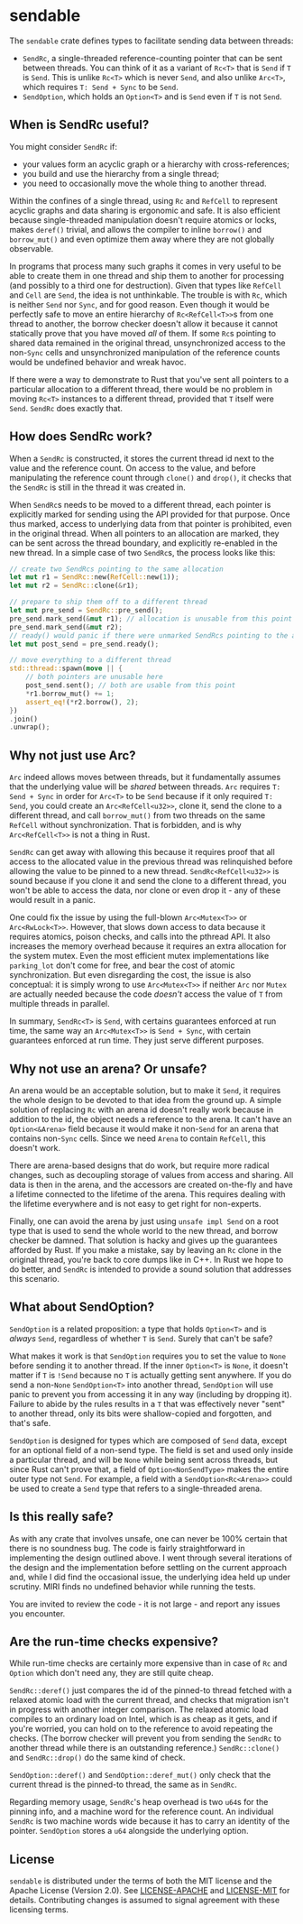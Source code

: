 # sendable

The `sendable` crate defines types to facilitate sending data between threads:

* `SendRc`, a single-threaded reference-counting pointer that can be sent between
  threads. You can think of it as a variant of `Rc<T>` that is `Send` if `T` is
  `Send`. This is unlike `Rc<T>` which is never `Send`, and also unlike `Arc<T>`, which
  requires `T: Send + Sync` to be `Send`.
* `SendOption`, which holds an `Option<T>` and is `Send` even if `T` is not `Send`.

## When is SendRc useful?

You might consider `SendRc` if:

* your values form an acyclic graph or a hierarchy with cross-references;
* you build and use the hierarchy from a single thread;
* you need to occasionally move the whole thing to another thread.

Within the confines of a single thread, using `Rc` and `RefCell` to represent acyclic
graphs and data sharing is ergonomic and safe. It is also efficient because
single-threaded manipulation doesn't require atomics or locks, makes `deref()` trivial,
and allows the compiler to inline `borrow()` and `borrow_mut()` and even optimize them
away where they are not globally observable.

In programs that process many such graphs it comes in very useful to be able to create
them in one thread and ship them to another for processing (and possibly to a third one
for destruction). Given that types like `RefCell` and `Cell` are `Send`, the idea is not
unthinkable. The trouble is with `Rc`, which is neither `Send` nor `Sync`, and for good
reason. Even though it would be perfectly safe to move an entire hierarchy of
`Rc<RefCell<T>>`s from one thread to another, the borrow checker doesn't allow it because
it cannot statically prove that you have moved _all_ of them. If some `Rc`s pointing to
shared data remained in the original thread, unsynchronized access to the non-`Sync` cells
and unsynchronized manipulation of the reference counts would be undefined behavior and
wreak havoc.

If there were a way to demonstrate to Rust that you've sent all pointers to a particular
allocation to a different thread, there would be no problem in moving `Rc<T>` instances to
a different thread, provided that `T` itself were `Send`. `SendRc` does exactly that.

## How does SendRc work?

When a `SendRc` is constructed, it stores the current thread id next to the value and the
reference count. On access to the value, and before manipulating the reference count
through `clone()` and `drop()`, it checks that the `SendRc` is still in the thread it was
created in.

When `SendRc`s needs to be moved to a different thread, each pointer is explicitly marked
for sending using the API provided for that purpose. Once thus marked, access to
underlying data from that pointer is prohibited, even in the original thread. When all
pointers to an allocation are marked, they can be sent across the thread boundary, and
explicitly re-enabled in the new thread. In a simple case of two `SendRc`s, the process
looks like this:

```rust
// create two SendRcs pointing to the same allocation
let mut r1 = SendRc::new(RefCell::new(1));
let mut r2 = SendRc::clone(&r1);

// prepare to ship them off to a different thread
let mut pre_send = SendRc::pre_send();
pre_send.mark_send(&mut r1); // allocation is unusable from this point
pre_send.mark_send(&mut r2);
// ready() would panic if there were unmarked SendRcs pointing to the allocation
let mut post_send = pre_send.ready();

// move everything to a different thread
std::thread::spawn(move || {
    // both pointers are unusable here
    post_send.sent(); // both are usable from this point
    *r1.borrow_mut() += 1;
    assert_eq!(*r2.borrow(), 2);
})
.join()
.unwrap();
```

## Why not just use Arc?

`Arc` indeed allows moves between threads, but it fundamentally assumes that the
underlying value will be _shared_ between threads. `Arc` requires `T: Send + Sync` in
order for `Arc<T>` to be `Send` because if it only required `T: Send`, you could create an
`Arc<RefCell<u32>>`, clone it, send the clone to a different thread, and call
`borrow_mut()` from two threads on the same `RefCell` without synchronization. That is
forbidden, and is why `Arc<RefCell<T>>` is not a thing in Rust.

`SendRc` can get away with allowing this because it requires proof that all access to the
allocated value in the previous thread was relinquished before allowing the value to be
pinned to a new thread. `SendRc<RefCell<u32>>` is sound because if you clone it and send
the clone to a different thread, you won't be able to access the data, nor clone or even
drop it - any of these would result in a panic.

One could fix the issue by using the full-blown `Arc<Mutex<T>>` or `Arc<RwLock<T>>`.
However, that slows down access to data because it requires atomics, poison checks, and
calls into the pthread API. It also increases the memory overhead because it requires an
extra allocation for the system mutex. Even the most efficient mutex implementations like
`parking_lot` don't come for free, and bear the cost of atomic synchronization. But even
disregarding the cost, the issue is also conceptual: it is simply wrong to use
`Arc<Mutex<T>>` if neither `Arc` nor `Mutex` are actually needed because the code
*doesn't* access the value of `T` from multiple threads in parallel.

In summary, `SendRc<T>` is `Send`, with certains guarantees enforced at run time, the same
way an `Arc<Mutex<T>>` is `Send + Sync`, with certain guarantees enforced at run
time. They just serve different purposes.

## Why not use an arena? Or unsafe?

An arena would be an acceptable solution, but to make it `Send`, it requires the whole
design to be devoted to that idea from the ground up. A simple solution of replacing `Rc`
with an arena id doesn't really work because in addition to the id, the object needs a
reference to the arena. It can't have an `Option<&Arena>` field because it would make it
non-`Send` for an arena that contains non-`Sync` cells. Since we need `Arena` to contain
`RefCell`, this doesn't work.

There are arena-based designs that do work, but require more radical changes, such as
decoupling storage of values from access and sharing. All data is then in the arena, and
the accessors are created on-the-fly and have a lifetime connected to the lifetime of the
arena. This requires dealing with the lifetime everywhere and is not easy to get right for
non-experts.

Finally, one can avoid the arena by just using `unsafe impl Send` on a root type that is
used to send the whole world to the new thread, and borrow checker be damned. That
solution is hacky and gives up the guarantees afforded by Rust. If you make a mistake, say
by leaving an `Rc` clone in the original thread, you're back to core dumps like in C++. In
Rust we hope to do better, and `SendRc` is intended to provide a sound solution that
addresses this scenario.

## What about SendOption?

`SendOption` is a related proposition: a type that holds `Option<T>` and is _always_
`Send`, regardless of whether `T` is `Send`. Surely that can't be safe?

What makes it work is that `SendOption` requires you to set the value to `None` before
sending it to another thread. If the inner `Option<T>` is `None`, it doesn't matter if `T`
is `!Send` because no `T` is actually getting sent anywhere. If you do send a non-`None`
`SendOption<T>` into another thread, `SendOption` will use panic to prevent you from
accessing it in any way (including by dropping it). Failure to abide by the rules results
in a `T` that was effectively never "sent" to another thread, only its bits were
shallow-copied and forgotten, and that's safe.

`SendOption` is designed for types which are composed of `Send` data, except for an
optional field of a non-send type. The field is set and used only inside a particular
thread, and will be `None` while being sent across threads, but since Rust can't prove
that, a field of `Option<NonSendType>` makes the entire outer type not `Send`. For
example, a field with a `SendOption<Rc<Arena>>` could be used to create a `Send` type that
refers to a single-threaded arena.

## Is this really safe?

As with any crate that involves unsafe, one can never be 100% certain that there is no
soundness bug. The code is fairly straightforward in implementing the design outlined
above. I went through several iterations of the design and the implementation before
settling on the current approach and, while I did find the occasional issue, the
underlying idea held up under scrutiny. MIRI finds no undefined behavior while running the
tests.

You are invited to review the code - it is not large - and report any issues you
encounter.

## Are the run-time checks expensive?

While run-time checks are certainly more expensive than in case of `Rc` and `Option` which
don't need any, they are still quite cheap.

`SendRc::deref()` just compares the id of the pinned-to thread fetched with a relaxed
atomic load with the current thread, and checks that migration isn't in progress with
another integer comparison. The relaxed atomic load compiles to an ordinary load on Intel,
which is as cheap as it gets, and if you're worried, you can hold on to the reference to
avoid repeating the checks. (The borrow checker will prevent you from sending the `SendRc`
to another thread while there is an outstanding reference.)  `SendRc::clone()` and
`SendRc::drop()` do the same kind of check.

`SendOption::deref()` and `SendOption::deref_mut()` only check that the current thread is
the pinned-to thread, the same as in `SendRc`.

Regarding memory usage, `SendRc`'s heap overhead is two `u64`s for the pinning info, and a
machine word for the reference count. An individual `SendRc` is two machine words wide
because it has to carry an identity of the pointer. `SendOption` stores a `u64` alongside
the underlying option.

## License

`sendable` is distributed under the terms of both the MIT license and the Apache License
(Version 2.0).  See [LICENSE-APACHE](LICENSE-APACHE) and [LICENSE-MIT](LICENSE-MIT) for
details.  Contributing changes is assumed to signal agreement with these licensing terms.
